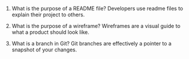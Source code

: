 1. What is the purpose of a README file?
Developers use readme files to explain their project to others.

1. What is the purpose of a wireframe?
Wireframes are a visual guide to what a product should look like.

1. What is a branch in Git?
Git branches are effectively a pointer to a snapshot of your changes.